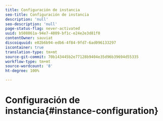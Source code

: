 ```yaml
---
title: Configuración de instancia
seo-title: Configuración de instancia
description: 'null'
seo-description: 'null'
page-status-flag: never-activated
uuid: b508861a-94e7-4809-bf1c-e24e2e3d81f0
contentOwner: sauviat
discoiquuid: e02b6b94-edb6-4f84-9fd7-6ad096133297
iscontainer: true
translation-type: tm+mt
source-git-commit: 70b143445b2e77128b9404e35d96b39694d55335
workflow-type: tm+mt
source-wordcount: '8'
ht-degree: 100%

---
```



# Configuración de instancia{#instance-configuration}

